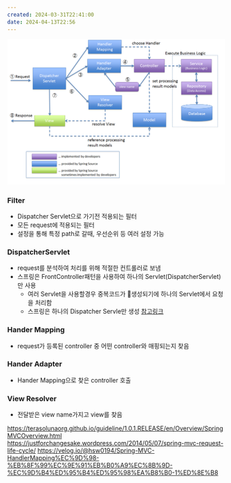 ```yaml
---
created: 2024-03-31T22:41:00
date: 2024-04-13T22:56
---
```

![center|600](real-resource-image/Pasted%20image%2020231125233607.png)

### Filter
- Dispatcher Servlet으로 가기전 적용되는 필터
- 모든 request에 적용되는 필터
- 설정을 통해 특정 path로 갈때, 우선순위 등 여러 설정 가능
### DispatcherServlet
- request를 분석하여 처리를 위해 적절한 컨트롤러로 보냄
- 스프링은 FrontController패턴을 사용하여 하나의 Servlet(DispatcherServlet)만 사용
	- 여러 Servlet을 사용할경우 중복코드가 생성되기에 하나의 Servlet에서 요청을 처리함
	- 스프링은 하나의 Dispatcher Servle만 생성 [참고링크](https://stackoverflow.com/questions/23049736/working-with-multiple-dispatcher-servlets-in-a-spring-application)
### Hander Mapping
- request가 등록된 controller 중 어떤 controller와 매핑되는지 찾음
### Hander Adapter
- Hander Mapping으로 찾은 controller 호출
### View Resolver
- 전달받은 view name가지고 view를 찾음



https://terasolunaorg.github.io/guideline/1.0.1.RELEASE/en/Overview/SpringMVCOverview.html
https://justforchangesake.wordpress.com/2014/05/07/spring-mvc-request-life-cycle/
https://velog.io/@hsw0194/Spring-MVC-HandlerMapping%EC%9D%98-%EB%8F%99%EC%9E%91%EB%B0%A9%EC%8B%9D-%EC%9D%B4%ED%95%B4%ED%95%98%EA%B8%B0-1%ED%8E%B8